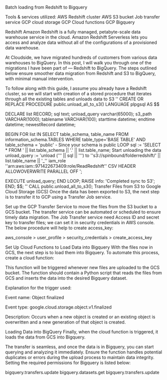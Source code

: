 Batch loading from Redshift to Bigquery

Tools & services utilized:
AWS Redshift cluster
AWS S3 bucket
Job transfer service
GCP cloud storage
GCP Cloud functions
GCP Bigquery

Redshift
	Amazon Redshift is a fully managed, petabyte-scale data warehouse service in the cloud. Amazon Redshift Serverless lets you access and analyze data without all of the configurations of a provisioned data warehouse. 

At Cloudside, we have migrated hundreds of customers from various data warehouses to BigQuery. In this post, I will walk you through one of the migrations I have been part of — Redshift to BigQuery. The steps outlined below ensure smoother data migration from Redshift and S3 to BigQuery, with minimal manual intervention.

To follow along with this guide, I assume you already have a Redshift cluster, so we will start with creation of a stored procedure that iterates through all the existing tables and unloads data to S3
''
CREATE OR REPLACE PROCEDURE public.unload_all_to_s3()
LANGUAGE plpgsql
AS $$

DECLARE
list RECORD;
sql text;
unload_query varchar(65000);
s3_path VARCHAR(1000);
tablename VARCHAR(100);
starttime datetime;
endtime datetime;
newestRecord datetime;

BEGIN
FOR list IN
SELECT table_schema,
table_name
FROM information_schema.TABLES
WHERE table_type='BASE TABLE'
AND table_schema = 'public' - Since your schema is public
LOOP
sql := 'SELECT * FROM ' || list.table_schema || '.' || list.table_name;
 Start unloading the data
unload_query := 'unload (''' || sql || ''') to
''s3://spinbound/folderredshift/' || list.table_name || '_''
iam_role ''arn:aws:iam::971422673409:role/ReadRedshift''
CSV
HEADER
ALLOWOVERWRITE
PARALLEL OFF ';

EXECUTE unload_query;
END LOOP;
RAISE info: 'Completed sync to S3';
END;
$$;
''
CALL public.unload_all_to_s3();
Transfer Files from S3 to Google Cloud Storage (GCS)
Once the data has been exported to S3, the next step is to transfer it to GCP using a Transfer Job service.

Set up the GCP Transfer Service to move the files from the S3 bucket to a GCS bucket.
The transfer service can be automated or scheduled to ensure timely data migration.
The Job Transfer service need Access ID and secret key to transfer files; we can set it in security credentials in AWS console.
The below procedure will help to create access_key:

aws_console > user_profile > security_credentials > create_access_key

Set Up Cloud Functions to Load Data into Bigquery
With the files now in GCS, the next step is to load them into Bigquery. To automate this process, create a cloud function:

This function will be triggered whenever new files are uploaded to the GCS bucket.
The function should contain a Python script that reads the files from GCS and inserts the data into the desired Bigquery dataset.

Explanation for the trigger used:

Event name: Object finalized

Event type: google.cloud.storage.object.v1.finalized

Description: Occurs when a new object is created or an existing object is overwritten and a new generation of that object is created.

Loading Data into BigQuery
Finally, when the cloud function is triggered, it loads the data from GCS into Bigquery.

The transfer is seamless, and once the data is in Bigquery, you can start querying and analyzing it immediately.
Ensure the function handles potential duplicates or errors during the upload process to maintain data integrity.
Setting the required permissions for Bigquery is listed below:

bigquery.transfers.update
bigquery.datasets.get
bigquery.transfers.update
